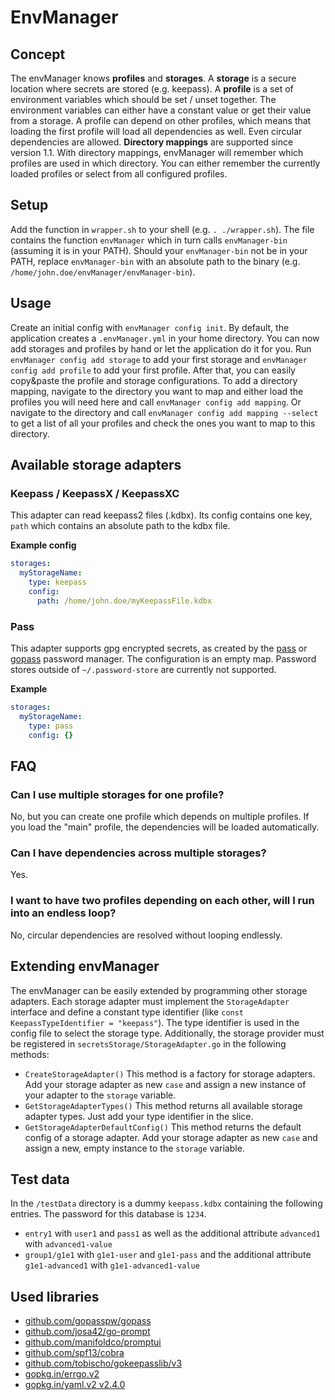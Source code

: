 # EnvManager

## Concept

The envManager knows **profiles** and **storages**. A **storage** is a secure location where secrets are stored (e.g.
keepass). A **profile** is a set of environment variables which should be set / unset together. The environment variables
can either have a constant value or get their value from a storage. A profile can depend on other profiles, which means
that loading the first profile will load all dependencies as well. Even circular dependencies are allowed.
**Directory mappings** are supported since version 1.1. With directory mappings, envManager will remember which profiles
are used in which directory. You can either remember the currently loaded profiles or select from all configured profiles.

## Setup

Add the function in `wrapper.sh` to your shell (e.g. `. ./wrapper.sh`). The file contains the function `envManager`
which in turn calls `envManager-bin` (assuming it is in your PATH). Should your `envManager-bin` not be in your PATH,
replace `envManager-bin` with an absolute path to the binary (e.g. `/home/john.doe/envManager/envManager-bin`).

## Usage

Create an initial config with `envManager config init`. By default, the application creates a `.envManager.yml` in your
home directory.
You can now add storages and profiles by hand or let the application do it for you. Run `envManager config add storage`
to add your first storage and `envManager config add profile` to add your first profile. After that, you can easily
copy&paste the profile and storage configurations.
To add a directory mapping, navigate to the directory you want to map and either load the profiles you will need here and
call `envManager config add mapping`. Or navigate to the directory and call `envManager config add mapping --select` to
get a list of all your profiles and check the ones you want to map to this directory.

## Available storage adapters

### Keepass / KeepassX / KeepassXC

This adapter can read keepass2 files (.kdbx). Its config contains one key, `path` which contains an absolute path to the
kdbx file.

**Example config**
```yaml
storages:
  myStorageName:
    type: keepass
    config:
      path: /home/john.doe/myKeepassFile.kdbx
```

### Pass

This adapter supports gpg encrypted secrets, as created by the [pass](https://www.passwordstore.org/) or
[gopass](https://github.com/gopasspw/gopass) password manager. The configuration is an empty map. Password stores
outside of `~/.password-store` are currently not supported.

**Example**
```yaml
storages:
  myStorageName:
    type: pass
    config: {}
```
## FAQ 

### Can I use multiple storages for one profile?

No, but you can create one profile which depends on multiple profiles. If you load the "main" profile, the dependencies
will be loaded automatically.

### Can I have dependencies across multiple storages?

Yes.

### I want to have two profiles depending on each other, will I run into an endless loop?

No, circular dependencies are resolved without looping endlessly.

## Extending envManager

The envManager can be easily extended by programming other storage adapters. Each storage adapter must implement the
`StorageAdapter` interface and define a constant type identifier (like `const KeepassTypeIdentifier = "keepass"`).
The type identifier is used in the config file to select the storage type. Additionally, the storage provider must be
registered in `secretsStorage/StorageAdapter.go` in the following methods:

- `CreateStorageAdapter()` This method is a factory for storage adapters. Add your storage adapter as new `case` and
  assign a new instance of your adapter to the `storage` variable.
- `GetStorageAdapterTypes()` This method returns all available storage adapter types. Just add your type identifier in
  the slice.
- `GetStorageAdapterDefaultConfig()` This method returns the default config of a storage adapter. Add your storage
  adapter as new `case` and assign a new, empty instance to the `storage` variable.

## Test data

In the `/testData` directory is a dummy `keepass.kdbx` containing the following entries. The password for this database is `1234`.

- `entry1` with `user1` and `pass1` as well as the additional attribute `advanced1` with `advanced1-value`
- `group1/g1e1` with `g1e1-user` and `g1e1-pass` and the additional attribute `g1e1-advanced1` with `g1e1-advanced1-value`

## Used libraries

- [github.com/gopasspw/gopass](https://github.com/gopasspw/gopass)
- [github.com/josa42/go-prompt](https://github.com/josa42/go-prompt)
- [github.com/manifoldco/promptui](https://github.com/manifoldco/promptui)
- [github.com/spf13/cobra](https://github.com/spf13/cobra)
- [github.com/tobischo/gokeepasslib/v3](https://github.com/tobischo/gokeepasslib)
- [gopkg.in/errgo.v2](https://gopkg.in/errgo.v2)
- [gopkg.in/yaml.v2 v2.4.0](https://gopkg.in/yaml.v2)
